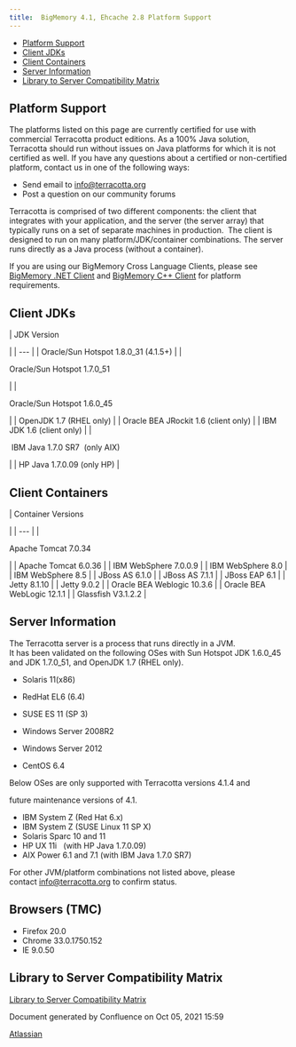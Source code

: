 ```yaml
---
title:  BigMemory 4.1, Ehcache 2.8 Platform Support  
---
```


*   [Platform Support](BigMemory+4.1%2C+Ehcache+2.8+Platform+Support#BigMemory4.1,Ehcache2.8PlatformSupport-PlatformSupport)
*   [Client JDKs](BigMemory+4.1%2C+Ehcache+2.8+Platform+Support#BigMemory4.1,Ehcache2.8PlatformSupport-ClientJDKs)
*   [Client Containers](BigMemory+4.1%2C+Ehcache+2.8+Platform+Support#BigMemory4.1,Ehcache2.8PlatformSupport-ClientContainers)
*   [Server Information](BigMemory+4.1%2C+Ehcache+2.8+Platform+Support#BigMemory4.1,Ehcache2.8PlatformSupport-ServerInformation)
*   [Library to Server Compatibility Matrix](BigMemory+4.1%2C+Ehcache+2.8+Platform+Support#BigMemory4.1,Ehcache2.8PlatformSupport-LibrarytoServerCompatibilityMatrix)

Platform Support
----------------

The platforms listed on this page are currently certified for use with commercial Terracotta product editions. As a 100% Java solution, Terracotta should run without issues on Java platforms for which it is not certified as well. If you have any questions about a certified or non-certified platform, contact us in one of the following ways:  
  

*   Send email to [info@terracotta.org](mailto:info@terracotta.org)
*   Post a question on our community forums

Terracotta is comprised of two different components: the client that integrates with your application, and the server (the server array) that typically runs on a set of separate machines in production.  The client is designed to run on many platform/JDK/container combinations. The server runs directly as a Java process (without a container).

If you are using our BigMemory Cross Language Clients, please see [BigMemory .NET Client](http://terracotta-org/documentation/4.1/cross-language/dotnet/dotnet-install) and [BigMemory C++ Client](Library+to+Server+Compatibility+Matrix) for platform requirements.  
  

Client JDKs
-----------

| 
JDK Version

 |
| --- |
| Oracle/Sun Hotspot 1.8.0\_31 (4.1.5+) |
| 

Oracle/Sun Hotspot 1.7.0\_51

 |
| 

Oracle/Sun Hotspot 1.6.0\_45

 |
| OpenJDK 1.7 (RHEL only) |
| Oracle BEA JRockit 1.6 (client only) |
| IBM JDK 1.6 (client only) |
| 

 IBM Java 1.7.0 SR7  (only AIX)

 |
| HP Java 1.7.0.09 (only HP) |

Client Containers
-----------------

| 
Container Versions

 |
| --- |
| 

Apache Tomcat 7.0.34

 |
| Apache Tomcat 6.0.36 |
| IBM WebSphere 7.0.0.9 |
| IBM WebSphere 8.0 |
| IBM WebSphere 8.5 |
| JBoss AS 6.1.0 |
| JBoss AS 7.1.1 |
| JBoss EAP 6.1 |
| Jetty 8.1.10 |
| Jetty 9.0.2 |
| Oracle BEA Weblogic 10.3.6 |
| Oracle BEA WebLogic 12.1.1 |
| Glassfish V3.1.2.2 |

Server Information
------------------

The Terracotta server is a process that runs directly in a JVM.  
It has been validated on the following OSes with Sun Hotspot JDK 1.6.0\_45 and JDK 1.7.0\_51, and OpenJDK 1.7 (RHEL only).  
  

*   Solaris 11(x86)
*   RedHat EL6 (6.4)
*   SUSE ES 11 (SP 3)
    
*   Windows Server 2008R2
*   Windows Server 2012
*   CentOS 6.4  
      
    

Below OSes are only supported with Terracotta versions 4.1.4 and

future maintenance versions of 4.1.

*   IBM System Z (Red Hat 6.x)
*   IBM System Z (SUSE Linux 11 SP X)
*   Solaris Sparc 10 and 11
*   HP UX 11i   (with HP Java 1.7.0.09)
*   AIX Power 6.1 and 7.1 (with IBM Java 1.7.0 SR7)

For other JVM/platform combinations not listed above, please contact [info@terracotta.org](mailto:info@terracotta.org) to confirm status.

Browsers (TMC)
--------------

*   Firefox 20.0
*   Chrome 33.0.1750.152
*   IE 9.0.50  
      
    

Library to Server Compatibility Matrix
--------------------------------------

[Library to Server Compatibility Matrix](Library+to+Server+Compatibility+Matrix)

Document generated by Confluence on Oct 05, 2021 15:59

[Atlassian](http://www.atlassian.com/)
